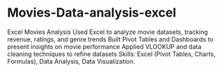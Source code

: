 # Movies-Data-analysis-excel
Excel Movies Analysis Used Excel to analyze movie datasets, tracking revenue, ratings, and genre trends Built Pivot Tables and Dashboards to present insights on movie performance Applied VLOOKUP and data cleaning techniques to refine datasets  Skills: Excel (Pivot Tables, Charts, Formulas), Data Analysis, Data Visualization.
